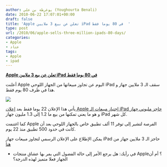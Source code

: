 ```yaml
---
author: يوغرطة بن علي (Youghourta Benali)
date: 2010-06-22 17:07:01+00:00
draft: false
title: 'Apple تعلن عن بيع 3 ملايين iPad في 80 يوما فقط  '
type: post
url: /2010/06/apple-sells-three-million-ipads-80-days/
categories:
- Apple
- عتاد
tags:
- Apple
- ipad
---
```


**[Apple تعلن عن بيع 3 ملايين iPad في 80 يوما فقط](http://www.it-scoop.com/2010/06/Apple-Sells-Three-Million-iPads-80-Days)**


أعلنت Apple اليوم عن تجاوز مبيعاتها من الجهاز اللوحي iPad سقف الـ 3 ملايين جهاز و هذا في ظرف 80 يوم فقط.

[![](http://www.it-scoop.com/wp-content/uploads/2010/06/ipad-apple-3-vues.jpg)
](http://www.it-scoop.com/2010/06/Apple-Sells-Three-Million-iPads-80-Days)

يأتي هذا الإعلان 22 يوما فقط بعد [إعلان Apple اجتياز مبيعات الـ iPad حاجز مليوني جهاز](http://www.it-scoop.com/2010/05/Apple-Sells-2-Million-iPads-Less-Than-60-Days) و هو ما يعني تمكنها من بيع ما 1.2 إلى 1.3 مليون جهاز iPad كل شهر.

كما اغتنمت Apple الفرصة لتشير إلى توفر 11 ألف تطبيق خاص بالجهاز اللوحي بعد أن كانت في حدود 500 تطبيق منذ 22 يوم.

يمكن الإطلاع على الإعلان الرسمي لتجاوز مبيعات جهاز iPad حاجز الـ 3 ملايين جهاز من [هنا](http://www.apple.com/pr/library/2010/06/22ipad.html)

- في رأيك: هل يرجع الأمر إلى حالة الفضول التي يمر بها عشاق منتجات Apple؟ أم أن الجهاز فعلا متميز لهذه الدرجة؟

